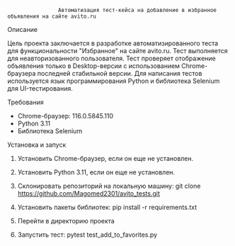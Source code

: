 

                    Автоматизация тест-кейса на добавление в избранное объявления на сайте avito.ru

 Описание
 
Цель проекта заключается в разработке автоматизированного теста для функциональности "Избранное" на сайте avito.ru. Тест выполняется для неавторизованного пользователя. Тест проверяет отображение объявления только в Desktop-версии с использованием Chrome-браузера последней стабильной версии. Для написания тестов используется язык программирования Python и библиотека Selenium для UI-тестирования.

 Требования

- Chrome-браузер: 116.0.5845.110
- Python 3.11
- Библиотека Selenium

 Установка и запуск

1. Установить Chrome-браузер, если он еще не установлен.
2. Установить Python 3.11, если он еще не установлен.
3. Склонировать репозиторий на локальную машину:
   git clone https://github.com/Magomed2301/avito_tests.git
4. Установить пакеты библиотек: pip install -r requirements.txt 

5. Перейти в директорию проекта
6. Запустить тест:
   pytest test_add_to_favorites.py
